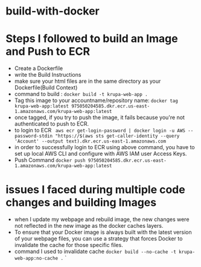 # build-with-docker


# Steps I followed to build an Image and Push to ECR

- Create a Dockerfile
- write the Build Instructions
- make sure your html files are in the same directory as your Dockerfile(Build Context)
- command to build : `docker build -t krupa-web-app .`
- Tag this image to your accountname/repository name: `docker tag krupa-web-app:latest 975050204585.dkr.ecr.us-east-1.amazonaws.com/krupa-web-app:latest`
- once tagged, if you try to push the image, it fails because you're not authenticated to push to ECR.
- to login to ECR ` aws ecr get-login-password | docker login -u AWS --password-stdin "https://$(aws sts get-caller-identity --query 'Account' --output text).dkr.ecr.us-east-1.amazonaws.com`
- in order to successfully login to ECR using above command, you have to set up local AWS CLI and configure with AWS IAM user Access Keys.
- Push Command `docker push 975050204585.dkr.ecr.us-east-1.amazonaws.com/krupa-web-app:latest`



# issues I faced during multiple code changes and building Images


- when I update my webpage and rebuild image, the new changes were not reflected in the new image as the docker caches layers.
- To ensure that your Docker image is always built with the latest version of your webpage files, you can use a strategy that forces Docker to invalidate the cache for those specific files.
- command I used to invalidate cache `docker build --no-cache -t krupa-web-app:no-cache .`
`
